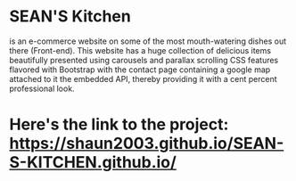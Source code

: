 # SEAN'S Kitchen

is an e-commerce website on some of the most mouth-watering dishes out there (Front-end). This website has a huge collection of delicious items beautifully presented  using carousels and parallax scrolling CSS features flavored with Bootstrap with the contact page containing a google map attached to it the embedded API, thereby providing it with a cent percent professional look. 

# Here's the link to the project: https://shaun2003.github.io/SEAN-S-KITCHEN.github.io/
